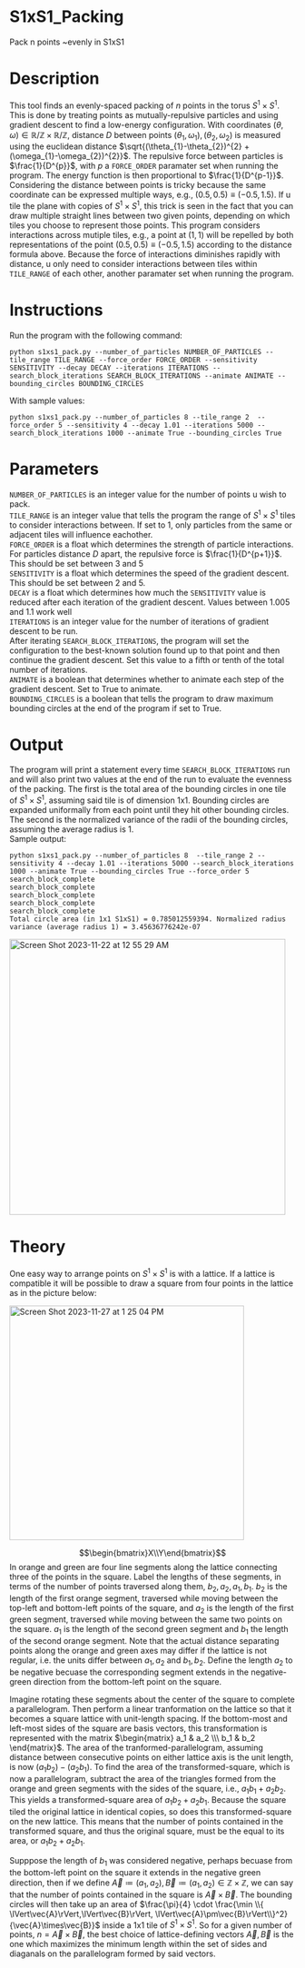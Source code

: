 # S1xS1_Packing
 Pack n points ~evenly in S1xS1

 # Description
 This tool finds an evenly-spaced packing of $n$ points in the torus $S^{1} \times S^{1}$. This is done by treating points as mutually-repulsive particles and using gradient descent to find a low-energy configuration. With coordinates $`(\theta,\omega) \in \mathbb{R}/\mathbb{Z} \times \mathbb{R}/\mathbb{Z}`$, distance $D$ between points $`(\theta_{1},\omega_{1}),(\theta_{2},\omega_{2})`$ is measured using the euclidean distance $\sqrt{(\theta_{1}-\theta_{2})^{2} + (\omega_{1}-\omega_{2})^{2}}$. The repulsive force between particles is $\frac{1}{D^{p}}$, with $p$ a `FORCE_ORDER` paramater set when running the program. The energy function is then proportional to $\frac{1}{D^{p-1}}$. Considering the distance between points is tricky because the same coordinate can be expressed multiple ways, e.g., $`(0.5,0.5)\equiv(-0.5,1.5)`$. If u tile the plane with copies of $S^{1} \times S^{1}$, this trick is seen in the fact that you can draw multiple straight lines between two given points, depending on which tiles you choose to represent those points. This program considers interactions across mutiple tiles, e.g., a point at $`(1,1)`$ will be repelled by both representations of the point $`(0.5,0.5)\equiv(-0.5,1.5)`$ according to the distance formula above. Because the force of interactions diminishes rapidly with distance, u only need to consider interactions between tiles within `TILE_RANGE` of each other, another paramater set when running the program.

 # Instructions
 Run the program with the following command:  
 ```
 python s1xs1_pack.py --number_of_particles NUMBER_OF_PARTICLES --tile_range TILE_RANGE --force_order FORCE_ORDER --sensitivity SENSITIVITY --decay DECAY --iterations ITERATIONS --search_block_iterations SEARCH_BLOCK_ITERATIONS --animate ANIMATE --bounding_circles BOUNDING_CIRCLES
```  
 With sample values:  
 ```
 python s1xs1_pack.py --number_of_particles 8 --tile_range 2  --force_order 5 --sensitivity 4 --decay 1.01 --iterations 5000 --search_block_iterations 1000 --animate True --bounding_circles True
```

 # Parameters
`NUMBER_OF_PARTICLES` is an integer value for the number of points u wish to pack.  
`TILE_RANGE` is an integer value that tells the program the range of $S^{1} \times S^{1}$ tiles to consider interactions between. If set to 1, only particles from the same or adjacent tiles will influence eachother.  
`FORCE_ORDER` is a float which determines the strength of particle interactions. For particles distance $D$ apart, the repulsive force is $\frac{1}{D^{p+1}}$. This should be set between 3 and 5  
`SENSITIVITY` is a float which determines the speed of the gradient descent. This should be set between 2 and 5.  
`DECAY` is a float which determines how much the `SENSITIVITY` value is reduced after each iteration of the gradient descent. Values between 1.005 and 1.1 work well  
`ITERATIONS` is an integer value for the number of iterations of gradient descent to be run.  
After iterating `SEARCH_BLOCK_ITERATIONS`, the program will set the configuration to the best-known solution found up to that point and then continue the gradient descent. Set this value to a fifth or tenth of the total number of iterations.  
`ANIMATE` is a boolean that determines whether to animate each step of the gradient descent. Set to True to animate.  
`BOUNDING_CIRCLES` is a boolean that tells the program to draw maximum bounding circles at the end of the program if set to True.

# Output
The program will print a statement every time `SEARCH_BLOCK_ITERATIONS` run and will also print two values at the end of the run to evaluate the evenness of the packing. The first is the total area of the bounding circles in one tile of $S^{1} \times S^{1}$, assuming said tile is of dimension 1x1. Bounding circles are expanded uniformally from each point until they hit other bounding circles. The second is the normalized variance of the radii of the bounding circles, assuming the average radius is 1.  
Sample output:  
```
python s1xs1_pack.py --number_of_particles 8  --tile_range 2 --sensitivity 4 --decay 1.01 --iterations 5000 --search_block_iterations 1000 --animate True --bounding_circles True --force_order 5
search_block_complete
search_block_complete
search_block_complete
search_block_complete
search_block_complete
Total circle area (in 1x1 S1xS1) = 0.785012559394. Normalized radius variance (average radius 1) = 3.45636776242e-07
```
<img width="486" alt="Screen Shot 2023-11-22 at 12 55 29 AM" src="https://github.com/ms-dolecki/S1xS1_Packing/assets/151703986/c878c396-afb3-451e-823c-faa35983989b">

# Theory
One easy way to arrange points on $S^{1} \times S^{1}$ is with a lattice. If a lattice is compatible it will be possible to draw a square from four points in the lattice as in the picture below:
  

<img width="413" alt="Screen Shot 2023-11-27 at 1 25 04 PM" src="https://github.com/ms-dolecki/S1xS1_Packing/assets/151703986/69e20145-fac7-4dd1-a435-7337b830ea9e">

  
$$\begin{bmatrix}X\\Y\end{bmatrix}$$ In orange and green are four line segments along the lattice connecting three of the points in the square. Label the lengths of these segments, in terms of the number of points traversed along them, $b_2,a_2,a_1,b_1$. $b_2$ is the length of the first orange segment, traversed while moving between the top-left and bottom-left points of the square, and $a_2$ is the length of the first green segment, traversed while moving between the same two points on the square. $a_1$ is the length of the second green segment and $b_1$ the length of the second orange segment. Note that the actual distance separating points along the orange and green axes may differ if the lattice is not regular, i.e. the units differ between $a_1,a_2$ and $b_1,b_2$. Define the length $a_2$ to be negative becuase the corresponding segment extends in the negative-green direction from the bottom-left point on the square.

Imagine rotating these segments about the center of the square to complete a parallelogram. Then perform a linear tranformation on the lattice so that it becomes a square lattice with unit-length spacing. If the bottom-most and left-most sides of the square are basis vectors, this transformation is represented with the matrix
$\begin{matrix} 
a_1 & a_2 \\\ 
b_1 & b_2 
\end{matrix}$.
The area of the tranformed-parallelogram, assuming distance between consecutive points on either lattice axis is the unit length, is now $(a_1b_2)-(a_2b_1)$. To find the area of the transformed-square, which is now a parallelogram, subtract the area of the triangles formed from the orange and green segments with the sides of the square, i.e., $a_1b_1+a_2b_2$. This yields a transformed-square area of $a_1b_2+a_2b_1$. Because the square tiled the original lattice in identical copies, so does this transformed-square on the new lattice. This means that the number of points contained in the transformed square, and thus the original square, must be the equal to its area, or $a_1b_2+a_2b_1$.  

Supppose the length of $b_1$ was considered negative, perhaps becuase from the bottom-left point on the square it extends in the negative green direction, then if we define $\vec{A}\coloneqq(a_1,a_2),\vec{B}\coloneqq(a_1,a_2)\in\mathbb{Z}\times\mathbb{Z}$, we can say that the number of points contained in the square is $\vec{A}\times\vec{B}$. The bounding circles will then take up an area of $\frac{\pi}{4} \cdot \frac{\min \\{ \lVert\vec{A}\rVert,\lVert\vec{B}\rVert, \lVert\vec{A}\pm\vec{B}\rVert\\}^2}{\vec{A}\times\vec{B}}$ inside a 1x1 tile of $S^{1} \times S^{1}$. So for a given number of points, $n=\vec{A}\times\vec{B}$, the best choice of lattice-defining vectors $\vec{A},\vec{B}$ is the one which maximizes the minimum length within the set of sides and diaganals on the parallelogram formed by said vectors.
